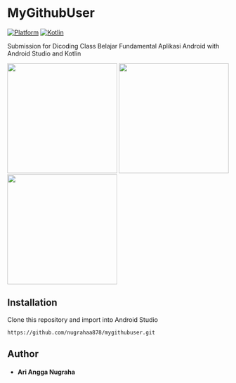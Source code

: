 # MyGithubUser
[![Platform](https://img.shields.io/badge/platform-Android-green.svg)](http://developer.android.com/index.html) [![Kotlin](https://img.shields.io/badge/kotlin-1.3.72-blue.svg)](http://kotlinlang.org)

Submission for Dicoding Class Belajar Fundamental Aplikasi Android with Android Studio and Kotlin

<img src="https://i.ibb.co/mbZ4dfN/splash-removebg-preview.png" width=250>
<img src="https://i.ibb.co/JsFNgTH/home-removebg-preview.png" width=250>
<img src="https://i.ibb.co/2MN1NrX/detail-removebg-preview.png" width=250>

## Installation
Clone this repository and import into Android Studio
```
https://github.com/nugrahaa878/mygithubuser.git
```

## Author
* #### Ari Angga Nugraha
